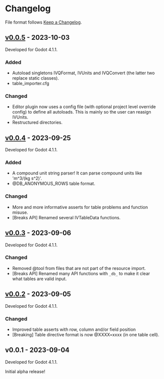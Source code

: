 # Changelog

File format follows [Keep a Changelog](https://keepachangelog.com/en/1.0.0/).

## [v0.0.5] - 2023-10-03

Developed for Godot 4.1.1.

### Added

* Autoload singletons IVQFormat, IVUnits and IVQConvert (the latter two replace static classes).
* table_importer.cfg

### Changed
* Editor plugin now uses a config file (with optional project level override config) to define all autoloads. This is mainly so the user can reasign IVUnits.
* Restructured directories.

## [v0.0.4] - 2023-09-25

Developed for Godot 4.1.1.

### Added
* A compound unit string parser! It can parse compound units like 'm^3/(kg s^2)'.
* @DB_ANONYMOUS_ROWS table format.

### Changed
* More and more informative asserts for table problems and function misuse.
* [Breaks API] Renamed several IVTableData functions.

## [v0.0.3] - 2023-09-06

Developed for Godot 4.1.1.

### Changed
* Removed @tool from files that are not part of the resource import.
* [Breaks API] Renamed many API functions with `_db_` to make it clear what tables are valid input.

## [v0.0.2] - 2023-09-05

Developed for Godot 4.1.1.

### Changed
* Improved table asserts with row, column and/or field position
* [Breaking] Table directive format is now @XXXX=xxxx (in one table cell).

## v0.0.1 - 2023-09-04

Developed for Godot 4.1.1.

Initial alpha release!


[v0.0.5]: https://github.com/ivoyager/ivoyager_table_importer/compare/v0.0.4...v0.0.5
[v0.0.4]: https://github.com/ivoyager/ivoyager_table_importer/compare/v0.0.3...v0.0.4
[v0.0.3]: https://github.com/ivoyager/ivoyager_table_importer/compare/v0.0.2...v0.0.3
[v0.0.2]: https://github.com/ivoyager/ivoyager_table_importer/compare/v0.0.1...v0.0.2
